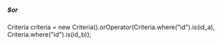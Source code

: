 ##### $or

Criteria criteria = new Criteria().orOperator(Criteria.where("id").is(id_a), Criteria.where("id").is(id_b));

